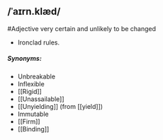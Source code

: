 ## /ˈaɪrn.klæd/  
#Adjective 
very certain and unlikely to be changed

- Ironclad rules. 

##### Synonyms:
- Unbreakable
- Inflexible
- [[Rigid]]
- [[Unassailable]]
- [[Unyielding]] (from [[yield]])
- Immutable
- [[Firm]]
- [[Binding]]